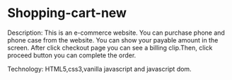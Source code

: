 # Shopping-cart-new

Description: This is an e-commerce website. You can purchase phone and phone case from the website. You can show your payable amount in the screen. After click checkout page you can see a billing clip.Then, click proceed button you can complete the order.

Technology: HTML5,css3,vanilla javascript and javascript dom.
